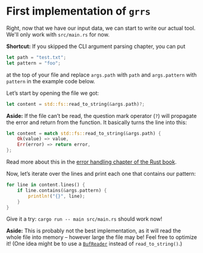 # First implementation of `grrs`

Right, now that we have our input data,
we can start to write our actual tool.
We'll only work with `src/main.rs` for now.

<aside class="shortcut">

**Shortcut:**
If you skipped the CLI argument parsing chapter,
you can put

```rust
let path = "test.txt";
let pattern = "foo";
```

at the top of your file
and replace `args.path` with `path`
and `args.pattern` with `pattern`
in the example code below.

</aside>

Let’s start by opening the file we got:

```rust
let content = std::fs::read_to_string(&args.path)?;
```

<aside>

**Aside:**
If the file can’t be read,
the question mark operator (`?`)
will propagate the error and return from the function.
It basically turns the line into this:

```rust
let content = match std::fs::read_to_string(&args.path) {
    Ok(value) => value,
    Err(error) => return error,
};
```

Read more about this in the 
[error handling chapter of the Rust book](https://doc.rust-lang.org/1.27.2/book/second-edition/ch09-00-error-handling.html).

</aside>

Now, let’s iterate over the lines
and print each one that contains our pattern:

```rust
for line in content.lines() {
    if line.contains(&args.pattern) {
        println!("{}", line);
    }
}
```

Give it a try: `cargo run -- main src/main.rs` should work now!

<aside>

**Aside:**
This is probably not the best implementation,
as it will read the whole file into memory
– however large the file may be!
Feel free to optimize it!
(One idea might be to use a [`BufReader`](https://doc.rust-lang.org/1.27.0/std/io/struct.BufReader.html)
instead of `read_to_string()`.)

</aside>

